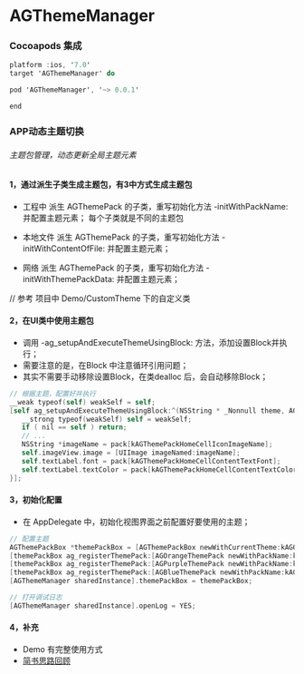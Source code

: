 # AGThemeManager

### Cocoapods 集成
``` objective-c
platform :ios, '7.0'
target 'AGThemeManager' do

pod 'AGThemeManager', '~> 0.0.1'

end
```

### APP动态主题切换
###### 主题包管理，动态更新全局主题元素

#### 1，通过派生子类生成主题包，有3中方式生成主题包
 
 - 工程中
 派生 AGThemePack 的子类，重写初始化方法 -initWithPackName: 并配置主题元素；
 每个子类就是不同的主题包
 
 - 本地文件
 派生 AGThemePack 的子类，重写初始化方法 -initWithContentOfFile: 并配置主题元素；
 
 - 网络
 派生 AGThemePack 的子类，重写初始化方法 -initWithThemePackData: 并配置主题元素；

// 参考 项目中 Demo/CustomTheme 下的自定义类
 
 
#### 2，在UI类中使用主题包
 - 调用 -ag_setupAndExecuteThemeUsingBlock: 方法，添加设置Block并执行；
 - 需要注意的是，在Block 中注意循环引用问题；
 - 其实不需要手动移除设置Block，在类dealloc 后，会自动移除Block；
 
 ```objective-c
 // 根据主题，配置好并执行
__weak typeof(self) weakSelf = self;
[self ag_setupAndExecuteThemeUsingBlock:^(NSString * _Nonnull theme, AGThemePack * _Nonnull pack) {
    __strong typeof(weakSelf) self = weakSelf;
    if ( nil == self ) return;
    // ...
    NSString *imageName = pack[kAGThemePackHomeCellIconImageName];
    self.imageView.image = [UIImage imageNamed:imageName];
    self.textLabel.font = pack[kAGThemePackHomeCellContentTextFont];
    self.textLabel.textColor = pack[kAGThemePackHomeCellContentTextColor];
}];
 ```


#### 3，初始化配置
 - 在 AppDelegate 中，初始化视图界面之前配置好要使用的主题；

 ```objective-c
// 配置主题
 AGThemePackBox *themePackBox = [AGThemePackBox newWithCurrentTheme:kAGOrangeThemePack];
 [themePackBox ag_registerThemePack:[AGOrangeThemePack newWithPackName:kAGOrangeThemePack]];
 [themePackBox ag_registerThemePack:[AGPurpleThemePack newWithPackName:kAGPurpleThemePack]];
 [themePackBox ag_registerThemePack:[AGBlueThemePack newWithPackName:kAGBlueThemePack]];
 [AGThemeManager sharedInstance].themePackBox = themePackBox;
 
 // 打开调试日志
 [AGThemeManager sharedInstance].openLog = YES;
```

#### 4，补充
- Demo 有完整使用方式
- [简书思路回顾](https://www.jianshu.com/p/03858c4fdc1f)



